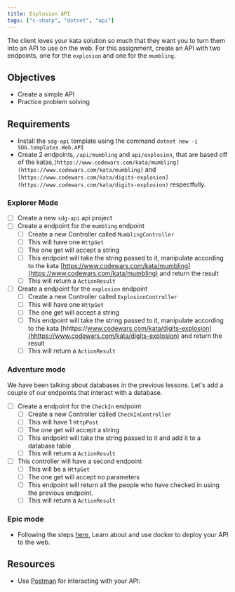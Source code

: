 ```yaml
---
title: Explosion API
tags: ["c-sharp", "dotnet", "api"]
---
```


The client loves your kata solution so much that they want you to turn them into
an API to use on the web. For this assignment, create an API with two endpoints,
one for the `explosion` and one for the `mumbling`.

## Objectives

- Create a simple API
- Practice problem solving

## Requirements

- Install the `sdg-api` template using the command
  `dotnet new -i SDG.templates.Web.API`
- Create 2 endpoints, `/api/mumbling` and `api/explosion`, that are based off of
  the
  katas,`[https://www.codewars.com/kata/mumbling](https://www.codewars.com/kata/mumbling)`
  and
  `[https://www.codewars.com/kata/digits-explosion](https://www.codewars.com/kata/digits-explosion)`
  respectfully.

### Explorer Mode

- [ ] Create a new `sdg-api` api project
- [ ] Create a endpoint for the `mumbling` endpoint
  - [ ] Create a new Controller called `MumblingController`
  - [ ] This will have one `HttpGet`
  - [ ] The one get will accept a string
  - [ ] This endpoint will take the string passed to it, manipulate according to
        the kata
        [https://www.codewars.com/kata/mumbling](https://www.codewars.com/kata/mumbling)
        and return the result
  - [ ] This will return a `ActionResult`
- [ ] Create a endpoint for the `explosion` endpoint
  - [ ] Create a new Controller called `ExplosionController`
  - [ ] This will have one `HttpGet`
  - [ ] The one get will accept a string
  - [ ] This endpoint will take the string passed to it, manipulate according to
        the kata
        [hhttps://www.codewars.com/kata/digits-explosion](hhttps://www.codewars.com/kata/digits-explosion)
        and return the result
  - [ ] This will return a `ActionResult`

### Adventure mode

We have been talking about databases in the previous lessons. Let's add a couple
of our endpoints that interact with a database.

- [ ] Create a endpoint for the `CheckIn` endpoint
  - [ ] Create a new Controller called `CheckInController`
  - [ ] This will have 1 `HttpPost`
  - [ ] The one get will accept a string
  - [ ] This endpoint will take the string passed to it and add it to a database
        table
  - [ ] This will return a `ActionResult`
- [ ] This controller will have a second endpoint
  - [ ] This will be a `HttpGet`
  - [ ] The one get will accept no parameters
  - [ ] This endpoint will return all the people who have checked in using the
        previous endpoint.
  - [ ] This will return a `ActionResult`

### Epic mode

- Following the steps
  [here](https://suncoast.io/handbook/curriculum/back-end/full-stack-i/lecture/dotnet/08-deployment/),
  Learn about and use docker to deploy your API to the web.

## Resources

- Use [Postman](https://www.postman.com/) for interacting with your API:
